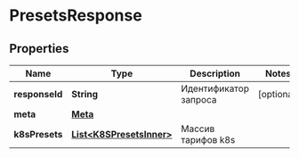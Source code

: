 

# PresetsResponse


## Properties

| Name | Type | Description | Notes |
|------------ | ------------- | ------------- | -------------|
|**responseId** | **String** | Идентификатор запроса |  [optional] |
|**meta** | [**Meta**](Meta.md) |  |  |
|**k8sPresets** | [**List&lt;K8SPresetsInner&gt;**](K8SPresetsInner.md) | Массив тарифов k8s |  |



